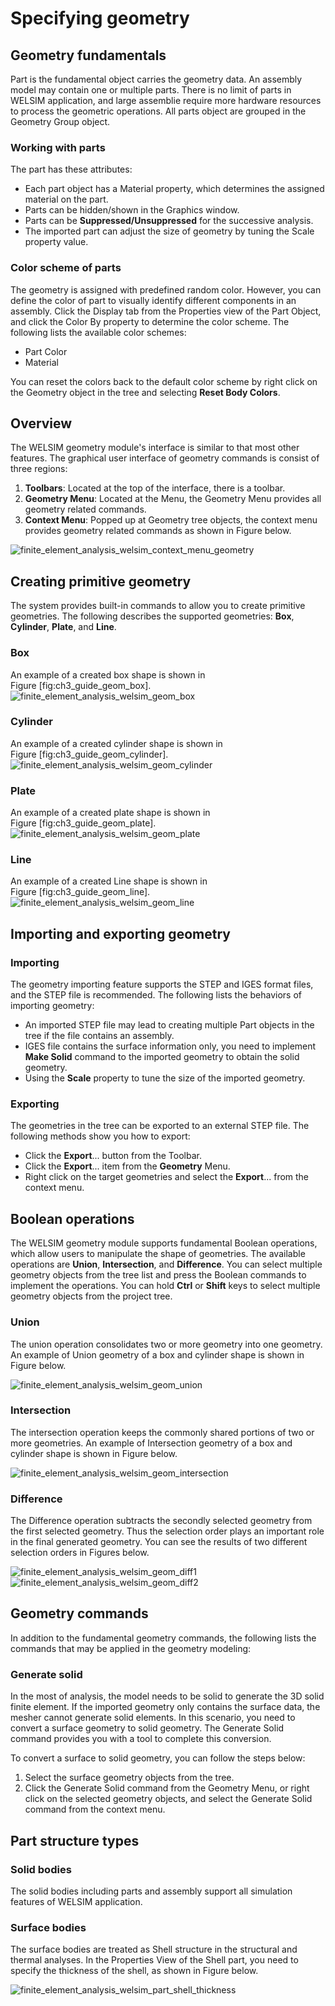 # Specifying geometry

## Geometry fundamentals
Part is the fundamental object carries the geometry data. An assembly model may contain one or multiple parts. There is no limit of parts in WELSIM application, and large assemblie require more hardware resources to process the geometric operations. All parts object are grouped in the Geometry Group object. 

### Working with parts
The part has these attributes:

* Each part object has a Material property, which determines the assigned material on the part.
* Parts can be hidden/shown in the Graphics window.
* Parts can be **Suppressed/Unsuppressed** for the successive analysis.
* The imported part can adjust the size of geometry by tuning the Scale property value.

### Color scheme of parts
The geometry is assigned with predefined random color. However, you can define the color of part to visually identify different components in an assembly. Click the Display tab from the Properties view of the Part Object, and click the Color By property to determine the color scheme. The following lists the available color schemes:

* Part Color
* Material

You can reset the colors back to the default color scheme by right click on the Geometry object in the tree and selecting **Reset Body Colors**.


## Overview
The WELSIM geometry module's interface is similar to that most other features. 
The graphical user interface of geometry commands is consist of three regions:

1. **Toolbars**: Located at the top of the interface, there is a toolbar.
2. **Geometry Menu**: Located at the Menu, the Geometry Menu provides all geometry related commands.
3. **Context Menu**: Popped up at Geometry tree objects, the context menu provides geometry related commands as shown in Figure below.

![finite_element_analysis_welsim_context_menu_geometry](../../img/3_guide/ch3_guide_context_menu_geometry.png "The Context Menu of a Geometry object.")


## Creating primitive geometry
The system provides built-in commands to allow you to create primitive geometries. The following describes the supported geometries: **Box**, **Cylinder**, **Plate**, and **Line**.

### Box
An example of a created box shape is shown in Figure [fig:ch3_guide_geom_box].
![finite_element_analysis_welsim_geom_box](../../img/3_guide/ch3_guide_geom_box.png "An example of Box shape created by the built-in command.")

### Cylinder
An example of a created cylinder shape is shown in Figure [fig:ch3_guide_geom_cylinder].
![finite_element_analysis_welsim_geom_cylinder](../../img/3_guide/ch3_guide_geom_cylinder.png "An example of Cylinder shape created by the built-in command.")

### Plate
An example of a created plate shape is shown in Figure [fig:ch3_guide_geom_plate].
![finite_element_analysis_welsim_geom_plate](../../img/3_guide/ch3_guide_geom_plate.png "An example of Plate shape created by the built-in command.")

### Line
An example of a created Line shape is shown in Figure [fig:ch3_guide_geom_line].
![finite_element_analysis_welsim_geom_line](../../img/3_guide/ch3_guide_geom_line.png "An example of Line shape created by the built-in command.")


## Importing and exporting geometry
### Importing
The geometry importing feature supports the STEP and IGES format files, and the STEP file is recommended. The following lists the behaviors of importing geometry:

* An imported STEP file may lead to creating multiple Part objects in the tree if the file contains an assembly.
* IGES file contains the surface information only, you need to implement **Make Solid** command to the imported geometry to obtain the solid geometry.
* Using the **Scale** property to tune the size of the imported geometry.

### Exporting
The geometries in the tree can be exported to an external STEP file. The following methods show you how to export: 

* Click the **Export**... button from the Toolbar.
* Click the **Export**... item from the **Geometry** Menu.
* Right click on the target geometries and select the **Export**... from the context menu.

## Boolean operations
The WELSIM geometry module supports fundamental Boolean operations, which allow users to manipulate the shape of geometries. The available operations are **Union**, **Intersection**, and **Difference**. You can select multiple geometry objects from the tree list and press the Boolean commands to implement the operations. You can hold **Ctrl** or **Shift** keys to select multiple geometry objects from the project tree.

### Union
The union operation consolidates two or more geometry into one geometry. An example of Union geometry of a box and cylinder shape is shown in Figure below.

![finite_element_analysis_welsim_geom_union](../../img/3_guide/ch3_guide_geom_union.png "An example of the union geometry.")

### Intersection
The intersection operation keeps the commonly shared portions of two or more geometries. An example of Intersection geometry of a box and cylinder shape is shown in Figure below.

![finite_element_analysis_welsim_geom_intersection](../../img/3_guide/ch3_guide_geom_intersection.png "An example of the intersection geometry.")

### Difference
The Difference operation subtracts the secondly selected geometry from the first selected geometry. Thus the selection order plays an important role in the final generated geometry. You can see the results of two different selection orders in Figures below.

![finite_element_analysis_welsim_geom_diff1](../../img/3_guide/ch3_guide_geom_diff1.png "An example of difference geometry. The box is selected before the cylinder selection in the Boolean operation.")
![finite_element_analysis_welsim_geom_diff2](../../img/3_guide/ch3_guide_geom_diff2.png "An example of difference geometry. The cylinder is selected before the box selection in the Boolean operation.")


## Geometry commands
In addition to the fundamental geometry commands, the following lists the commands that may be applied in the geometry modeling:

### Generate solid
In the most of analysis, the model needs to be solid to generate the 3D solid finite element. If the imported geometry only contains the surface data, the mesher cannot generate solid elements. In this scenario, you need to convert a surface geometry to solid geometry. The Generate Solid command provides you with a tool to complete this conversion. 

To convert a surface to solid geometry, you can follow the steps below:

1. Select the surface geometry objects from the tree. 
2. Click the Generate Solid command from the Geometry Menu, or right click on the selected geometry objects, and select the Generate Solid command from the context menu. 


## Part structure types
### Solid bodies
The solid bodies including parts and assembly support all simulation features of WELSIM application.

### Surface bodies
The surface bodies are treated as Shell structure in the structural and thermal analyses. In the Properties View of the Shell part, you need to specify the thickness of the shell, as shown in Figure below.

![finite_element_analysis_welsim_part_shell_thickness](../../img/3_guide/ch3_guide_part_shell_thickness.png "The Thickness property is shown for a shell part.")







